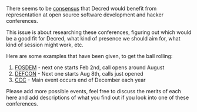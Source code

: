 There seems to be [consensus](https://matrix.to/#/!OfChXgczrIlpEZSFAv:decred.org/$154816763913079VGeOt:decred.org) that Decred would benefit from representation at open source software development and hacker conferences.

This issue is about researching these conferences, figuring out which would be a good fit for Decred, what kind of presence we should aim for, what kind of session might work, etc.

Here are some examples that have been given, to get the ball rolling:

1. [FOSDEM](https://fosdem.org/2019/) - next one starts Feb 2nd, call opens around August
1. [DEFCON](https://www.defcon.org/) - Next one starts Aug 8th, calls just opened
1. [CCC](https://events.ccc.de/) - Main event occurs end of December each year

Please add more possible events, feel free to discuss the merits of each here and add descriptions of what you find out if you look into one of these conferences.
